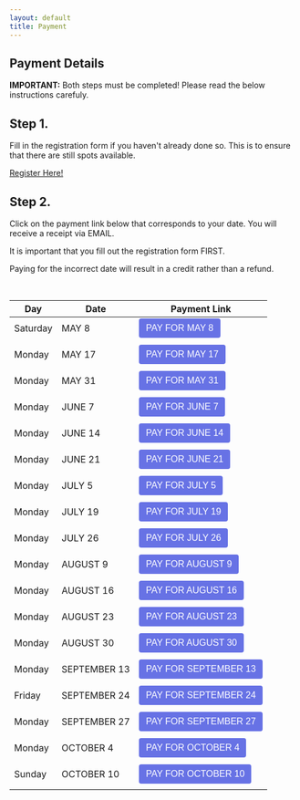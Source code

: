 ```yaml
---
layout: default
title: Payment
---
```


<!-- IMPORTANT! Keep here -->
<!-- Load Stripe.js on your website. -->
<script src="https://js.stripe.com/v3"></script>

<!-- IMPORTANT! Keep here -->
<!-- This provides an error message in case things go wrong.. -->
<div id="error-message"></div>

## Payment Details

**IMPORTANT:** Both steps must be completed! Please read the below instructions carefuly.

## Step 1. 

Fill in the registration form if you haven't already done so. This is to ensure that there are still spots available.

[Register Here!](https://docs.google.com/forms/d/e/1FAIpQLSepRLi75DmKGbWiJGqSudIM-pKSDM9meTR1KXY_zH9UJjixZQ/viewform?usp=sf_link)


## Step 2. 

Click on the payment link below that corresponds to your date. You will receive a receipt via EMAIL.

It is important that you fill out the registration form FIRST. 

Paying for the incorrect date will result in a credit rather than a refund.

<br />

| Day      | Date         | Payment Link                                                                                                                                                                                               |
|----------|--------------|------------------------------------------------------------------------------------------------------------------------------------------------------------------------------------------------------------|
| Saturday | MAY 8        | <button style="background-color:#6772E5;color:#FFF;padding:8px 12px;border:0;border-radius:4px;font-size:1em" id="checkout-button-sku_JJ8ACbEqBucebv" role="link" type="button">PAY FOR MAY 8</button> |
| | |
| Monday   | MAY 17       | <button style="background-color:#6772E5;color:#FFF;padding:8px 12px;border:0;border-radius:4px;font-size:1em" id="checkout-button-sku_JJ8ACbEqBucebv" role="link" type="button">PAY FOR MAY 17</button> |
| | |
| Monday   | MAY 31       | <button style="background-color:#6772E5;color:#FFF;padding:8px 12px;border:0;border-radius:4px;font-size:1em" id="checkout-button-sku_JJ8ACbEqBucebv" role="link" type="button">PAY FOR MAY 31</button> |
| | |
| Monday   | JUNE 7       | <button style="background-color:#6772E5;color:#FFF;padding:8px 12px;border:0;border-radius:4px;font-size:1em" id="checkout-button-sku_JJ8ACbEqBucebv" role="link" type="button">PAY FOR JUNE 7</button> |
| | |
| Monday   | JUNE 14      | <button style="background-color:#6772E5;color:#FFF;padding:8px 12px;border:0;border-radius:4px;font-size:1em" id="checkout-button-sku_JJ8ACbEqBucebv" role="link" type="button">PAY FOR JUNE 14</button> |
| | |
| Monday   | JUNE 21      | <button style="background-color:#6772E5;color:#FFF;padding:8px 12px;border:0;border-radius:4px;font-size:1em" id="checkout-button-sku_JJ8ACbEqBucebv" role="link" type="button">PAY FOR JUNE 21</button> |
| | |
| Monday   | JULY 5       | <button style="background-color:#6772E5;color:#FFF;padding:8px 12px;border:0;border-radius:4px;font-size:1em" id="checkout-button-sku_JJ8ACbEqBucebv" role="link" type="button">PAY FOR JULY 5</button> |
| | |
| Monday   | JULY 19      | <button style="background-color:#6772E5;color:#FFF;padding:8px 12px;border:0;border-radius:4px;font-size:1em" id="checkout-button-sku_JJ8ACbEqBucebv" role="link" type="button">PAY FOR JULY 19</button> |
| | |
| Monday   | JULY 26      | <button style="background-color:#6772E5;color:#FFF;padding:8px 12px;border:0;border-radius:4px;font-size:1em" id="checkout-button-sku_JJ8ACbEqBucebv" role="link" type="button">PAY FOR JULY 26</button> |
| | |
| Monday   | AUGUST 9     | <button style="background-color:#6772E5;color:#FFF;padding:8px 12px;border:0;border-radius:4px;font-size:1em" id="checkout-button-sku_JJ8ACbEqBucebv" role="link" type="button">PAY FOR AUGUST 9</button> |
| | |
| Monday   | AUGUST 16    | <button style="background-color:#6772E5;color:#FFF;padding:8px 12px;border:0;border-radius:4px;font-size:1em" id="checkout-button-sku_JJ8ACbEqBucebv" role="link" type="button">PAY FOR AUGUST 16</button> |
| | |
| Monday   | AUGUST 23    | <button style="background-color:#6772E5;color:#FFF;padding:8px 12px;border:0;border-radius:4px;font-size:1em" id="checkout-button-sku_JJ8ACbEqBucebv" role="link" type="button">PAY FOR AUGUST 23</button> |
| | |
| Monday   | AUGUST 30    | <button style="background-color:#6772E5;color:#FFF;padding:8px 12px;border:0;border-radius:4px;font-size:1em" id="checkout-button-sku_JJ8ACbEqBucebv" role="link" type="button">PAY FOR AUGUST 30</button> |
| | |
| Monday   | SEPTEMBER 13 | <button style="background-color:#6772E5;color:#FFF;padding:8px 12px;border:0;border-radius:4px;font-size:1em" id="checkout-button-sku_JJ8ACbEqBucebv" role="link" type="button">PAY FOR SEPTEMBER 13</button> |
| | |
| Friday   | SEPTEMBER 24 | <button style="background-color:#6772E5;color:#FFF;padding:8px 12px;border:0;border-radius:4px;font-size:1em" id="checkout-button-sku_JJ8ACbEqBucebv" role="link" type="button">PAY FOR SEPTEMBER 24</button> |
| | |
| Monday   | SEPTEMBER 27 | <button style="background-color:#6772E5;color:#FFF;padding:8px 12px;border:0;border-radius:4px;font-size:1em" id="checkout-button-sku_JJ8ACbEqBucebv" role="link" type="button">PAY FOR SEPTEMBER 27</button> |
| | |
| Monday   | OCTOBER 4    | <button style="background-color:#6772E5;color:#FFF;padding:8px 12px;border:0;border-radius:4px;font-size:1em" id="checkout-button-sku_JJ8ACbEqBucebv" role="link" type="button">PAY FOR OCTOBER 4</button> |
| | |
| Sunday   | OCTOBER 10   | <button style="background-color:#6772E5;color:#FFF;padding:8px 12px;border:0;border-radius:4px;font-size:1em" id="checkout-button-sku_JJ8ACbEqBucebv" role="link" type="button">PAY FOR OCTOBER 10</button> |
| | |


<!-- Create a button that your customers click to complete their purchase. Customize the styling to suit your branding. -->

<script>
(function() {
  var stripe = Stripe('pk_test_ziaFRXkdbhGTesYaYB6FAtv900ou3eC6GP');

  var checkoutButton = document.getElementById('checkout-button-sku_JJ8ACbEqBucebv');
  checkoutButton.addEventListener('click', function () {
    /*
     * When the customer clicks on the button, redirect
     * them to Checkout.
     */
    stripe.redirectToCheckout({
      lineItems: [{price: 'sku_JJ8ACbEqBucebv', quantity: 1}],
      mode: 'payment',
      /*
       * Do not rely on the redirect to the successUrl for fulfilling
       * purchases, customers may not always reach the success_url after
       * a successful payment.
       * Instead use one of the strategies described in
       * https://stripe.com/docs/payments/checkout/fulfill-orders
       */
      successUrl: window.location.protocol + '//kwsportracing.ca/success/',
      cancelUrl: window.location.protocol + '//kwsportracing.ca/payment/',
    })
    .then(function (result) {
      if (result.error) {
        /*
         * If `redirectToCheckout` fails due to a browser or network
         * error, display the localized error message to your customer.
         */
        var displayError = document.getElementById('error-message');
        displayError.textContent = result.error.message;
      }
    });
  });
})();
</script>
